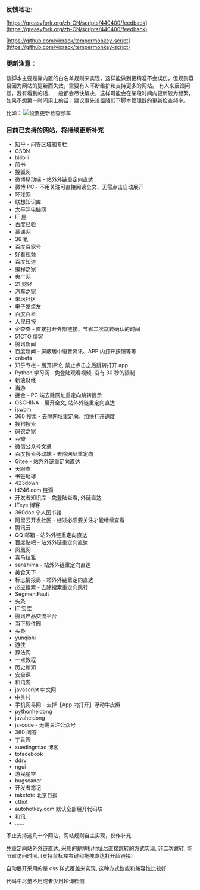 ### 反馈地址:

[https://greasyfork.org/zh-CN/scripts/440400/feedback](https://greasyfork.org/zh-CN/scripts/440400/feedback)

[https://github.com/vicrack/tempermonkey-script](https://github.com/vicrack/tempermonkey-script)



### 更新注意：

该脚本主要是靠内置的白名单规则来实现，这样能做到更精准不会误伤，但规则容易因为网站的更新而失效，需要有人不断维护和支持更多的网站。
有人来反馈问题，我有看到的话，一般都会尽快解决，这样可能会在某段时间内更新较为频繁，如果不想第一时间用上的话，建议事先设置降低下脚本管理器的更新检查频率。

比如：
![设置更新检查频率](https://greasyfork.org/rails/active_storage/representations/redirect/eyJfcmFpbHMiOnsibWVzc2FnZSI6IkJBaHBBK3FnQVE9PSIsImV4cCI6bnVsbCwicHVyIjoiYmxvYl9pZCJ9fQ==--3b97f1efb3924a9c8b902d96cd4fbb3ea6ef6601/eyJfcmFpbHMiOnsibWVzc2FnZSI6IkJBaDdCem9MWm05eWJXRjBTU0lJY0c1bkJqb0dSVlE2RkhKbGMybDZaVjkwYjE5c2FXMXBkRnNIYVFISWFRSEkiLCJleHAiOm51bGwsInB1ciI6InZhcmlhdGlvbiJ9fQ==--e4f27e4605e5535222e2c2f9dcbe36f4bd1deb29/123.png)

### 目前已支持的网站，将持续更新补充

-   知乎 - 问答区域和专栏
-   CSDN
-   bilibili
-   简书
-   搜狐网
-   微博移动端 - 站外外链重定向直达
-   微博 PC - 不用关注可直接阅读全文、无需点击自动展开
-   环球网
-   联想知识库
-   太平洋电脑网
-   IT 屋
-   百度经验
-   慕课网
-   36 氪
-   百度百家号
-   好看视频
-   百度知道
-   编程之家
-   央广网
-   21 财经
-   汽车之家
-   米坛社区
-   电子发烧友
-   百度百科
-   人民日报
-   企查查 - 直接打开外部链接，节省二次跳转确认的时间
-   51CTO 博客
-   腾讯新闻
-   百度新闻 - 屏蔽居中语音资讯、APP 内打开按钮等等
-   cnbeta
-   知乎专栏 - 展开评论, 禁止点击之后跳转打开 app
-   Python 学习网 - 免登陆观看视频, 没有 30 秒的限制
-   新浪财经
-   当游
-   掘金 - PC 端去除网址重定向跳转提示
-   OSCHINA - 展开全文, 站外外链重定向直达
-   iswbm
-   360 搜索 - 去除网址重定向，加快打开速度
-   搜狗搜索
-   码农之家
-   豆瓣
-   微信公众号文章
-   百度搜索移动端 - 去除网址重定向
-   Gitee - 站外外链重定向直达
-   天眼查
-   书签地球
-   423down
-   ld246.com 链滴
-   开发者知识库 - 免登陆查看, 外链直达
-   ITeye 博客
-   360doc 个人图书馆
-   阿里云开发社区 - 绕过必须要关注才能继续查看
-   腾讯云
-   QQ 邮箱 - 站外外链重定向直达
-   百度贴吧 - 站外外链重定向直达
-   凤凰网
-   喜马拉雅
-   sanzhima - 站外外链重定向直达
-   美食天下
-   标志情报局 - 站外外链重定向直达
-   必应搜索 - 去除搜索重定向跳转
-   SegmentFault
-   头条
-   IT 宝库
-   腾讯产品交流平台
-   当下软件园
-   头条
-   yunqishi
-   游侠
-   算法网
-   一点教程
-   历史新知
-   安全课
-   和讯网
-   javascript 中文网
-   中关村
-   手机网易网 - 去掉【App 内打开】浮动牛皮癣
-   pythonheidong
-   javaheidong
-   js-code - 无需关注公众号
-   360 问答
-   丁香园
-   xuedingmiao 博客
-   tofacebook
-   ddrv
-   ngui
-   游民星空
-   bugscaner
-   开发者笔记
-   takefoto 北京日报
-   ctfiot
-   autohotkey.com 默认全部展开代码块
-   和讯
-   ......

不止支持这几十个网站，网站规则自主实现，仅作补充

免重定向站外外链直达, 采用的是解析地址后直接跳转的方式实现, 非二次跳转, 能节省访问时间. (支持鼠标左右键和拖拽直达打开超链接)

自动展开采用的是 css 样式覆盖来实现, 这种方式性能和兼容性比较好

代码中尽量不用或者少用轮询检测